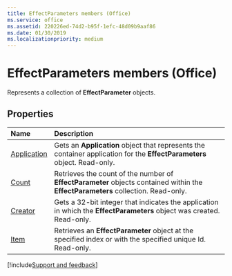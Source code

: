 ```yaml
---
title: EffectParameters members (Office)
ms.service: office
ms.assetid: 220226ed-74d2-b95f-1efc-48d09b9aaf86
ms.date: 01/30/2019
ms.localizationpriority: medium
---
```



# EffectParameters members (Office)

Represents a collection of **EffectParameter** objects.


## Properties

|Name|Description|
|:-----|:-----|
|[Application](../../Office.EffectParameters.Application.md)|Gets an **Application** object that represents the container application for the **EffectParameters** object. Read-only.|
|[Count](../../Office.EffectParameters.Count.md)|Retrieves the count of the number of **EffectParameter** objects contained within the **EffectParameters** collection. Read-only.|
|[Creator](../../Office.EffectParameters.Creator.md)|Gets a 32-bit integer that indicates the application in which the **EffectParameters** object was created. Read-only.|
|[Item](../../Office.EffectParameters.Item.md)|Retrieves an **EffectParameter** object at the specified index or with the specified unique Id. Read-only.|

[!include[Support and feedback](~/includes/feedback-boilerplate.md)]